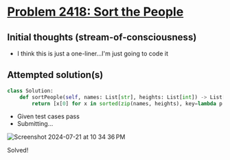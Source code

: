 # [Problem 2418: Sort the People](https://leetcode.com/problems/sort-the-people/description/?envType=daily-question)

## Initial thoughts (stream-of-consciousness)
- I think this is just a one-liner...I'm just going to code it

## Attempted solution(s)
```python
class Solution:
    def sortPeople(self, names: List[str], heights: List[int]) -> List[str]:
        return [x[0] for x in sorted(zip(names, heights), key=lambda p: p[1], reverse=True)]
```
- Given test cases pass
- Submitting...

![Screenshot 2024-07-21 at 10 34 36 PM](https://github.com/user-attachments/assets/0f148d81-5308-470a-9c39-233e40716304)

Solved!
